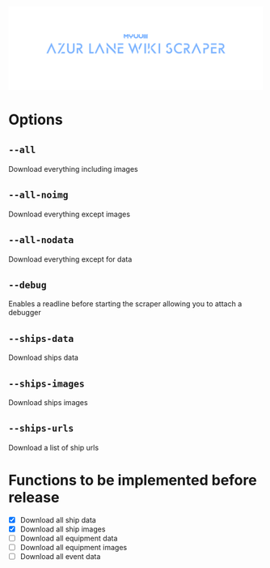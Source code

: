 <img src="./.github/RepoBanner.png" />

# Options
## `--all`
Download everything including images

## `--all-noimg`
Download everything except images

## `--all-nodata`
Download everything except for data

## `--debug`
Enables a readline before starting the scraper allowing you to attach a debugger

## `--ships-data`
Download ships data

## `--ships-images`
Download ships images

## `--ships-urls`
Download a list of ship urls 


# Functions to be implemented before release
- [x] Download all ship data
- [x] Download all ship images
- [ ] Download all equipment data
- [ ] Download all equipment images
- [ ] Download all event data